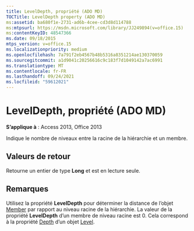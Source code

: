 ```yaml
---
title: LevelDepth, propriété (ADO MD)
TOCTitle: LevelDepth property (ADO MD)
ms:assetid: ba680f1e-2731-ad6b-4cee-cd3d8d114788
ms:mtpsurl: https://msdn.microsoft.com/library/JJ249894(v=office.15)
ms:contentKeyID: 48547366
ms.date: 09/18/2015
mtps_version: v=office.15
ms.localizationpriority: medium
ms.openlocfilehash: 7a791f2eb4567b48b5316a8351214ae130370059
ms.sourcegitcommit: a1d9041c20256616c9c183f7d1049142a7ac6991
ms.translationtype: MT
ms.contentlocale: fr-FR
ms.lasthandoff: 09/24/2021
ms.locfileid: "59612021"
---
```

# <a name="leveldepth-property-ado-md"></a>LevelDepth, propriété (ADO MD)


**S’applique à** : Access 2013, Office 2013

Indique le nombre de niveaux entre la racine de la hiérarchie et un membre.

## <a name="return-values"></a>Valeurs de retour

Retourne un entier de type **Long** et est en lecture seule.

## <a name="remarks"></a>Remarques

Utilisez la propriété **LevelDepth** pour déterminer la distance de l’objet [Member](member-object-ado-md.md) par rapport au niveau racine de la hiérarchie. La valeur de la propriété **LevelDepth** d’un membre de niveau racine est 0. Cela correspond à la propriété [Depth](depth-property-ado-md.md) d’un objet [Level](level-object-ado-md.md).

